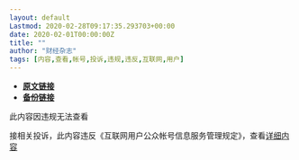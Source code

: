 ```yaml
---
layout: default
Lastmod: 2020-02-28T09:17:35.293703+00:00
date: 2020-02-01T00:00:00Z
title: ""
author: "财经杂志"
tags: [内容,查看,帐号,投诉,违规,违反,互联网,用户]
---
```


* [**原文链接**](https://mp.weixin.qq.com/s/OQGVZlrJWID9Gn4A_T5u_g)
* [**备份链接**](https://archive.vn/ZCYfz)


此内容因违规无法查看

接相关投诉，此内容违反《互联网用户公众帐号信息服务管理规定》，查看[详细内容](http://www.cac.gov.cn/2017-09/07/c_1121624269.htm)

